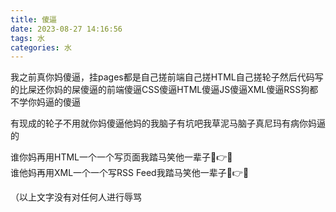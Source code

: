 ```yaml
---
title: 傻逼
date: 2023-08-27 14:16:56
tags: 水
categories: 水
---
```

我之前真你妈傻逼，挂pages都是自己搓前端自己搓HTML自己搓轮子然后代码写的比屎还你妈的屎傻逼的前端傻逼CSS傻逼HTML傻逼JS傻逼XML傻逼RSS狗都不学你妈逼的傻逼  

有现成的轮子不用就你妈傻逼他妈的我脑子有坑吧我草泥马脑子真尼玛有病你妈逼的  

谁你妈再用HTML一个一个写页面我踏马笑他一辈子🤣👉🤡  
谁他妈再用XML一个一个写RSS Feed我踏马笑他一辈子🤣👉🤡  

（以上文字没有对任何人进行辱骂